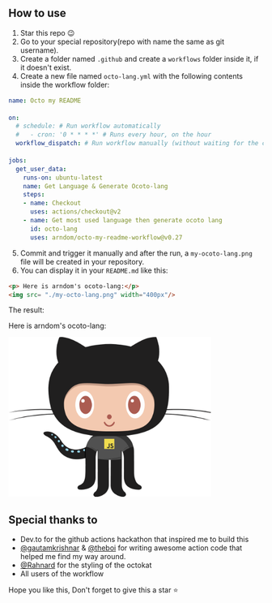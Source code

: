 ## How to use

1. Star this repo 😉
2. Go to your special repository(repo with name the same as git username).
3. Create a folder named `.github` and create a `workflows` folder inside it, if it doesn't exist.
4. Create a new file named `octo-lang.yml` with the following contents inside the workflow folder:

```yaml
name: Octo my README 

on:
  # schedule: # Run workflow automatically
  #   - cron: '0 * * * *' # Runs every hour, on the hour
  workflow_dispatch: # Run workflow manually (without waiting for the cron to be called), through the Github Actions Workflow page directly

jobs:
  get_user_data:
    runs-on: ubuntu-latest
    name: Get Language & Generate Ocoto-lang
    steps:
    - name: Checkout
      uses: actions/checkout@v2
    - name: Get most used language then generate ocoto lang
      id: octo-lang
      uses: arndom/octo-my-readme-workflow@v0.27
```

5. Commit and trigger it manually and after the run, a  `my-ocoto-lang.png` file will be created in your repository.
6. You can display it in your `README.md` like this:

```markdown
<p> Here is arndom's ocoto-lang:</p>
<img src= "./my-octo-lang.png" width="400px"/>
```

The result:

<p> Here is arndom's ocoto-lang:</p>
<img src= "./my-octo-lang.png" width="400px"/>


## Special thanks to

- Dev.to for the github actions hackathon that inspired me to build this
- [@gautamkrishnar](https://github.com/gautamkrishnar) & [@theboi](https://github.com/theboi) for writing awesome action code that helped me find my way around.
- [@Rahnard](https://github.com/Rahnard) for the styling of the octokat
- All users of the workflow


Hope you like this, Don't forget to give this a star ⭐
